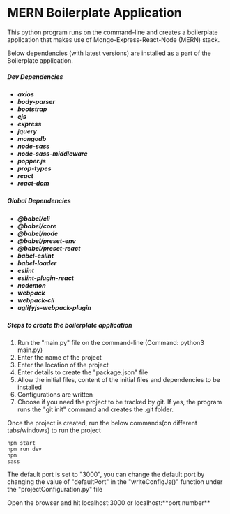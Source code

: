 <h1>MERN Boilerplate Application</h1>

<p>This python program runs on the command-line and creates a boilerplate application that makes use of Mongo-Express-React-Node (MERN) stack.</p>

<p> Below dependencies (with latest versions) are installed as a part of the Boilerplate application.</p>
<h5>
    Dev Dependencies

<h5>

<ul>
    <li>axios</li>
    <li>body-parser</li>
    <li>bootstrap</li>
    <li>ejs</li>
    <li>express</li>
    <li>jquery</li>
    <li>mongodb</li>
    <li>node-sass</li>
    <li>node-sass-middleware</li>
    <li>popper.js</li>
    <li>prop-types</li>
    <li>react</li>
    <li>react-dom</li>
</ul>

<h5>
    Global Dependencies
<h5>
<ul>
    <li>@babel/cli</li>
    <li>@babel/core</li>
    <li>@babel/node</li>
    <li>@babel/preset-env</li>
    <li>@babel/preset-react</li>
    <li>babel-eslint</li>
    <li>babel-loader</li>
    <li>eslint</li>
    <li>eslint-plugin-react</li>
    <li>nodemon</li>
    <li>webpack</li>
    <li>webpack-cli</li>
    <li>uglifyjs-webpack-plugin</li>
</ul>

<h5>Steps to create the boilerplate application</h5>

<ol>
    <li>Run the "main.py" file on the command-line (Command: python3 main.py)</li>
    <li>Enter the name of the project</li>
    <li>Enter the location of the project</li>
    <li>Enter details to create the "package.json" file</li>
    <li>Allow the initial files, content of the initial files and dependencies to be installed</li>
    <li>Configurations are written</li>
    <li>Choose if you need the project to be tracked by git. If yes, the program runs the "git init" command and creates the .git folder.</li>
</ol>

<p>Once the project is created, run the below commands(on different tabs/windows) to run the project</p>

<code>npm start</code><br>
<code>npm run dev</code><br>
<code>npm sass</code>

<p>The default port is set to &quot;3000&quot;, you can change the default port by changing the value of &quot;defaultPort&quot; in the &quot;writeConfigJs()&quot; function under the &quot;projectConfiguration.py&quot; file</p>

<p>Open the browser and hit localhost:3000 or localhost:**port number** </p>